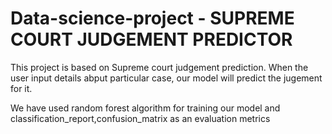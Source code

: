 # Data-science-project - SUPREME COURT JUDGEMENT PREDICTOR

This project is based on Supreme court judgement prediction. When the user input details abput particular case, our model will predict the jugement for it.

We have used random forest algorithm for training our model and classification_report,confusion_matrix as an evaluation metrics
